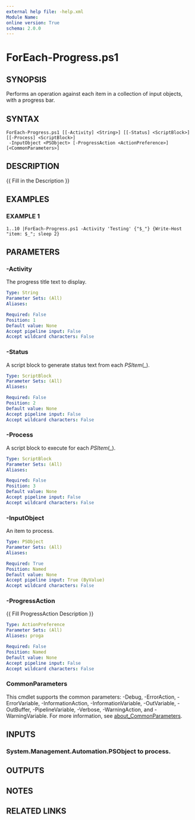 ```yaml
---
external help file: -help.xml
Module Name:
online version: True
schema: 2.0.0
---
```


# ForEach-Progress.ps1

## SYNOPSIS
Performs an operation against each item in a collection of input objects, with a progress bar.

## SYNTAX

```
ForEach-Progress.ps1 [[-Activity] <String>] [[-Status] <ScriptBlock>] [[-Process] <ScriptBlock>]
 -InputObject <PSObject> [-ProgressAction <ActionPreference>] [<CommonParameters>]
```

## DESCRIPTION
{{ Fill in the Description }}

## EXAMPLES

### EXAMPLE 1
```
1..10 |ForEach-Progress.ps1 -Activity 'Testing' {"$_"} {Write-Host "item: $_"; sleep 2}
```

## PARAMETERS

### -Activity
The progress title text to display.

```yaml
Type: String
Parameter Sets: (All)
Aliases:

Required: False
Position: 1
Default value: None
Accept pipeline input: False
Accept wildcard characters: False
```

### -Status
A script block to generate status text from each $PSItem ($_).

```yaml
Type: ScriptBlock
Parameter Sets: (All)
Aliases:

Required: False
Position: 2
Default value: None
Accept pipeline input: False
Accept wildcard characters: False
```

### -Process
A script block to execute for each $PSItem ($_).

```yaml
Type: ScriptBlock
Parameter Sets: (All)
Aliases:

Required: False
Position: 3
Default value: None
Accept pipeline input: False
Accept wildcard characters: False
```

### -InputObject
An item to process.

```yaml
Type: PSObject
Parameter Sets: (All)
Aliases:

Required: True
Position: Named
Default value: None
Accept pipeline input: True (ByValue)
Accept wildcard characters: False
```

### -ProgressAction
{{ Fill ProgressAction Description }}

```yaml
Type: ActionPreference
Parameter Sets: (All)
Aliases: proga

Required: False
Position: Named
Default value: None
Accept pipeline input: False
Accept wildcard characters: False
```

### CommonParameters
This cmdlet supports the common parameters: -Debug, -ErrorAction, -ErrorVariable, -InformationAction, -InformationVariable, -OutVariable, -OutBuffer, -PipelineVariable, -Verbose, -WarningAction, and -WarningVariable. For more information, see [about_CommonParameters](http://go.microsoft.com/fwlink/?LinkID=113216).

## INPUTS

### System.Management.Automation.PSObject to process.
## OUTPUTS

## NOTES

## RELATED LINKS
